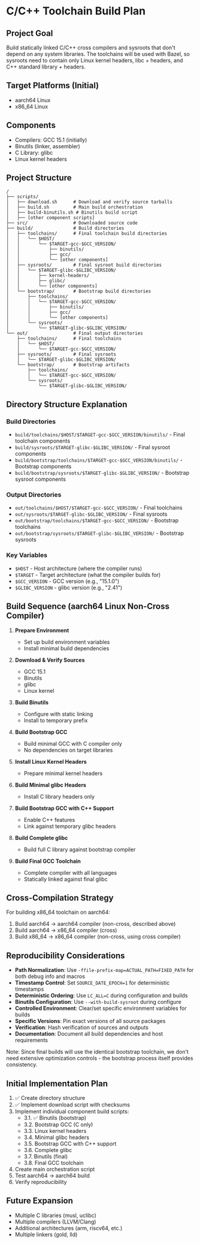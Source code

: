 # C/C++ Toolchain Build Plan

## Project Goal
Build statically linked C/C++ cross compilers and sysroots that don't depend on any system libraries. The toolchains will be used with Bazel, so sysroots need to contain only Linux kernel headers, libc + headers, and C++ standard library + headers.

## Target Platforms (Initial)
- aarch64 Linux
- x86_64 Linux

## Components
- Compilers: GCC 15.1 (initially)
- Binutils (linker, assembler)
- C Library: glibc
- Linux kernel headers

## Project Structure
```
/
├── scripts/
│   ├── download.sh      # Download and verify source tarballs
│   ├── build.sh         # Main build orchestration
│   ├── build-binutils.sh # Binutils build script
│   ├── [other component scripts]
├── src/                 # Downloaded source code
├── build/               # Build directories
│   ├── toolchains/      # Final toolchain build directories
│   │   └── $HOST/
│   │       └── $TARGET-gcc-$GCC_VERSION/
│   │           ├── binutils/
│   │           ├── gcc/
│   │           └── [other components]
│   ├── sysroots/        # Final sysroot build directories
│   │   └── $TARGET-glibc-$GLIBC_VERSION/
│   │       ├── kernel-headers/
│   │       ├── glibc/
│   │       └── [other components]
│   └── bootstrap/       # Bootstrap build directories
│       ├── toolchains/
│       │   └── $TARGET-gcc-$GCC_VERSION/
│       │       ├── binutils/
│       │       ├── gcc/
│       │       └── [other components]
│       └── sysroots/
│           └── $TARGET-glibc-$GLIBC_VERSION/
└── out/                 # Final output directories
    ├── toolchains/      # Final toolchains
    │   └── $HOST/
    │       └── $TARGET-gcc-$GCC_VERSION/
    ├── sysroots/        # Final sysroots
    │   └── $TARGET-glibc-$GLIBC_VERSION/
    └── bootstrap/       # Bootstrap artifacts
        ├── toolchains/
        │   └── $TARGET-gcc-$GCC_VERSION/
        └── sysroots/
            └── $TARGET-glibc-$GLIBC_VERSION/
```

## Directory Structure Explanation

### Build Directories
- `build/toolchains/$HOST/$TARGET-gcc-$GCC_VERSION/binutils/` - Final toolchain components
- `build/sysroots/$TARGET-glibc-$GLIBC_VERSION/` - Final sysroot components
- `build/bootstrap/toolchains/$TARGET-gcc-$GCC_VERSION/binutils/` - Bootstrap components
- `build/bootstrap/sysroots/$TARGET-glibc-$GLIBC_VERSION/` - Bootstrap sysroot components

### Output Directories
- `out/toolchains/$HOST/$TARGET-gcc-$GCC_VERSION/` - Final toolchains
- `out/sysroots/$TARGET-glibc-$GLIBC_VERSION/` - Final sysroots
- `out/bootstrap/toolchains/$TARGET-gcc-$GCC_VERSION/` - Bootstrap toolchains
- `out/bootstrap/sysroots/$TARGET-glibc-$GLIBC_VERSION/` - Bootstrap sysroots

### Key Variables
- `$HOST` - Host architecture (where the compiler runs)
- `$TARGET` - Target architecture (what the compiler builds for)
- `$GCC_VERSION` - GCC version (e.g., "15.1.0")
- `$GLIBC_VERSION` - glibc version (e.g., "2.41")

## Build Sequence (aarch64 Linux Non-Cross Compiler)

1. **Prepare Environment**
   - Set up build environment variables
   - Install minimal build dependencies

2. **Download & Verify Sources**
   - GCC 15.1
   - Binutils
   - glibc
   - Linux kernel

3. **Build Binutils**
   - Configure with static linking
   - Install to temporary prefix

4. **Build Bootstrap GCC**
   - Build minimal GCC with C compiler only
   - No dependencies on target libraries

5. **Install Linux Kernel Headers**
   - Prepare minimal kernel headers

6. **Build Minimal glibc Headers**
   - Install C library headers only

7. **Build Bootstrap GCC with C++ Support**
   - Enable C++ features
   - Link against temporary glibc headers

8. **Build Complete glibc**
   - Build full C library against bootstrap compiler

9. **Build Final GCC Toolchain**
   - Complete compiler with all languages
   - Statically linked against final glibc

## Cross-Compilation Strategy

For building x86_64 toolchain on aarch64:
1. Build aarch64 → aarch64 compiler (non-cross, described above)
2. Build aarch64 → x86_64 compiler (cross)
3. Build x86_64 → x86_64 compiler (non-cross, using cross compiler)

## Reproducibility Considerations

- **Path Normalization**: Use `-ffile-prefix-map=ACTUAL_PATH=FIXED_PATH` for both debug info and macros
- **Timestamp Control**: Set `SOURCE_DATE_EPOCH=1` for deterministic timestamps
- **Deterministic Ordering**: Use `LC_ALL=C` during configuration and builds
- **Binutils Configuration**: Use `--with-build-sysroot` during configure
- **Controlled Environment**: Clear/set specific environment variables for builds
- **Specific Versions**: Pin exact versions of all source packages
- **Verification**: Hash verification of sources and outputs
- **Documentation**: Document all build dependencies and host requirements

Note: Since final builds will use the identical bootstrap toolchain, we don't need extensive optimization controls - the bootstrap process itself provides consistency.

## Initial Implementation Plan

1. ✅ Create directory structure
2. ✅ Implement download script with checksums
3. Implement individual component build scripts:
   - 3.1. ✅ Binutils (bootstrap)
   - 3.2. Bootstrap GCC (C only)
   - 3.3. Linux kernel headers
   - 3.4. Minimal glibc headers
   - 3.5. Bootstrap GCC with C++ support
   - 3.6. Complete glibc
   - 3.7. Binutils (final)
   - 3.8. Final GCC toolchain
4. Create main orchestration script
5. Test aarch64 → aarch64 build
6. Verify reproducibility

## Future Expansion

- Multiple C libraries (musl, uclibc)
- Multiple compilers (LLVM/Clang)
- Additional architectures (arm, riscv64, etc.)
- Multiple linkers (gold, lld)
